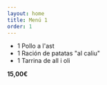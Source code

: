 ```yaml
---
layout: home
title: Menú 1
order: 1
---
```


- 1 Pollo a l'ast
- 1 Ración de patatas "al caliu"
- 1 Tarrina de all i oli

**15,00€**
